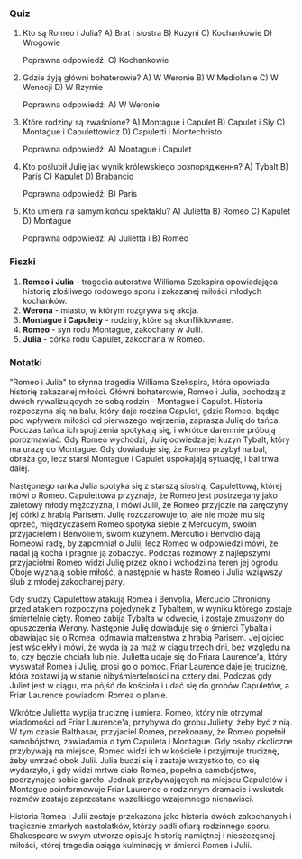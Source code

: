  ### Quiz

1. Kto są Romeo i Julia?
   A) Brat i siostra
   B) Kuzyni
   C) Kochankowie
   D) Wrogowie

   Poprawna odpowiedź: C) Kochankowie

2. Gdzie żyją główni bohaterowie?
   A) W Weronie
   B) W Mediolanie
   C) W Wenecji
   D) W Rzymie

   Poprawna odpowiedź: A) W Weronie

3. Które rodziny są zwaśnione?
   A) Montague i Capulet
   B) Capulet i Sly
   C) Montague i Capulettowicz
   D) Capuletti i Montechristo

   Poprawna odpowiedź: A) Montague i Capulet

4. Kto poślubił Julię jak wynik królewskiego розпорядження?
   A) Tybalt
   B) Paris
   C) Kapulet
   D) Brabancio

   Poprawna odpowiedź: B) Paris

5. Kto umiera na samym końcu spektaklu?
   A) Julietta
   B) Romeo
   C) Kapulet
   D) Montague

   Poprawna odpowiedź: A) Julietta i B) Romeo

### Fiszki

1. **Romeo i Julia** - tragedia autorstwa Williama Szekspira opowiadająca historię złośliwego rodowego sporu i zakazanej miłości młodych kochanków.
2. **Werona** - miasto, w którym rozgrywa się akcja.
3. **Montague i Capulety** - rodziny, które są skonfliktowane.
4. **Romeo** - syn rodu Montague, zakochany w Julii.
5. **Julia** - córka rodu Capulet, zakochana w Romeo.

### Notatki

"Romeo i Julia" to słynna tragedia Williama Szekspira, która opowiada historię zakazanej miłości. Główni bohaterowie, Romeo i Julia, pochodzą z dwóch rywalizujących ze sobą rodzin - Montague i Capulet. Historia rozpoczyna się na balu, który daje rodzina Capulet, gdzie Romeo, będąc pod wpływem miłości od pierwszego wejrzenia, zaprasza Julię do tańca. Podczas tańca ich spojrzenia spotykają się, i wkrótce daremnie próbują porozmawiać. Gdy Romeo wychodzi, Julię odwiedza jej kuzyn Tybalt, który ma urazę do Montague. Gdy dowiaduje się, że Romeo przybył na bal, obraża go, lecz starsi Montague i Capulet uspokajają sytuację, i bal trwa dalej.

Następnego ranka Julia spotyka się z starszą siostrą, Capulettową, której mówi o Romeo. Capulettowa przyznaje, że Romeo jest postrzegany jako zaletowy młody mężczyzna, i mówi Julii, że Romeo przyjdzie na zaręczyny jej córki z hrabią Parisem. Julię rozczarowuje to, ale nie może mu się oprzeć, międzyczasem Romeo spotyka siebie z Mercucym, swoim przyjacielem i Benvoliem, swoim kuzynem. Mercutio i Benvolio dają Romeowi radę, by zapomniał o Julii, lecz Romeo w odpowiedzi mówi, że nadal ją kocha i pragnie ją zobaczyć. Podczas rozmowy z najlepszymi przyjaciółmi Romeo widzi Julię przez okno i wchodzi na teren jej ogrodu. Oboje wyznają sobie miłość, a następnie w haste Romeo i Julia wziąwszy ślub z młodej zakochanej pary.

Gdy słudzy Capulettów atakują Romea i Benvolia, Mercucio Chroniony przed atakiem rozpoczyna pojedynek z Tybaltem, w wyniku którego zostaje śmiertelnie cięty. Romeo zabija Tybalta w odwecie, i zostaje zmuszony do opuszczenia Werony. Następnie Julię dowiaduje się o śmierci Tybalta i obawiając się o Romea, odmawia małżeństwa z hrabią Parisem. Jej ojciec jest wściekły i mówi, że wyda ją za mąż w ciągu trzech dni, bez względu na to, czy będzie chciała lub nie. Julietta udaje się do Friara Laurence'a, który wyswatał Romea i Julię, prosi go o pomoc. Friar Laurence daje jej truciznę, która zostawi ją w stanie nibyśmiertelności na cztery dni. Podczas gdy Juliet jest w ciągu, ma pójść do kościoła i udać się do grobów Capuletów, a Friar Laurence powiadomi Romea o planie.

Wkrótce Julietta wypija truciznę i umiera. Romeo, który nie otrzymał wiadomości od Friar Laurence'a, przybywa do grobu Juliety, żeby być z nią. W tym czasie Balthasar, przyjaciel Romea, przekonany, że Romeo popełnił samobójstwo, zawiadamia o tym Capuleta i Montague. Gdy osoby okoliczne przybywają na miejsce, Romeo widzi ich w kościele i przyjmuje truciznę, żeby umrzeć obok Julii. Julia budzi się i zastaje wszystko to, co się wydarzyło, i gdy widzi mrtwe ciało Romea, popełnia samobójstwo, podrzynając sobie gardło. Jednak przybywających na miejscu Capuletów i Montague poinformowuje Friar Laurence o rodzinnym dramacie i wskutek rozmów zostaje zaprzestane wszelkiego wzajemnego nienawiści.

Historia Romea i Julii zostaje przekazana jako historia dwóch zakochanych i tragicznie zmarłych nastolatków, którzy padli ofiarą rodzinnego sporu. Shakespeare w swym utworze opisuje historię namiętnej i nieszczęsnej miłości, której tragedia osiąga kulminację w śmierci Romea i Julii.